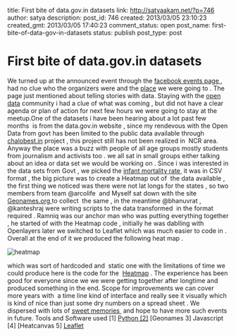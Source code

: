 title: First bite of data.gov.in datasets
link: http://satyaakam.net/?p=746
author: satya
description: 
post_id: 746
created: 2013/03/05 23:10:23
created_gmt: 2013/03/05 17:40:23
comment_status: open
post_name: first-bite-of-data-gov-in-datasets
status: publish
post_type: post

# First bite of data.gov.in datasets

We turned up at the announced event through the [facebook events page ](https://www.facebook.com/events/356533261121579/), had no clue who the organizers were and the [place](http://www.schoolofconvergence.com/) we were going to . The page just mentioned about telling stories with data. Staying with the [open data](http://datameet.org/) community i had a clue of what was coming , but did not have a clear agenda or plan of action for next few hours we were going to stay at the meetup.One of the datasets i have been hearing about a lot past few months  is from the data.gov.in website , since my rendevous with the Open Data from govt has been limited to the public data available through [chalobest.in](http://www.chalobest.in) project , this project still has not been realized in  NCR area. Anyway the place was a buzz with people of all age groups mostly students from journalism and activists too . we all sat in small groups either talking about an idea or data set we would be working on . Since i was interested in the data sets from Govt , we picked the [infant mortality rate ](http://data.gov.in/dataset/infant-mortality-rate-imr) it was in CSV format , the big picture was to create a Heatmap out of  the data available , the first thing we noticed was there were not lat longs for the states , so two members from team @arcolife  and Myself sat down with the site[ Geonames.org ](http://www.geonames.org/)to collect  the same , in the meantime @bhanuvrat , @kanteshraj were writing scripts to the data transformed  in the format required . Ramniq was our anchor man who was putting everything together , he started of with the Heatmap code , initially he was dablling with Openlayers later we switched to Leaflet which was much easier to code in . Overall at the end of it we produced the following heat map . 

![heatmap](/wp-content/uploads/2013/12/heatmap.png)

which was sort of hardcoded and  static one with the limitations of time we could produce here is the code for the  [Heatmap](https://bitbucket.org/ramniquesingh/heatmap-demo/src) . The experience has been good for everyone since we we were getting together after longtime and produced something in the end. Scope for improvements we can cover more years with  a time line kind of interface and really see it visually which is kind of nice than just some dry numbers on a spread sheet . We dispersed with lots of [sweet memories ](https://www.facebook.com/media/set/?set=oa.476488175739797&type=1) and hope to have more such events in future. Tools and Software used [1] [Python [2]](http://www.python.org) [Geonames [](http://www.geonames.org)3] Javascript [4] [Heatcanvas [](https://github.com/sunng87/heatcanvas)5] [Leaflet](http://leafletjs.com/)